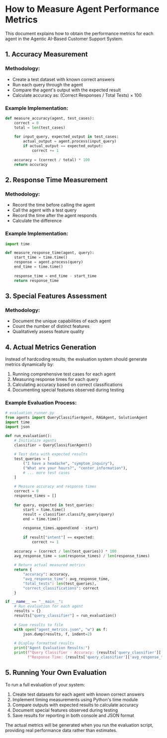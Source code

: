 # How to Measure Agent Performance Metrics

This document explains how to obtain the performance metrics for each agent in the Agentic AI-Based Customer Support System.

## 1. Accuracy Measurement

### Methodology:
- Create a test dataset with known correct answers
- Run each query through the agent
- Compare the agent's output with the expected result
- Calculate accuracy as: (Correct Responses / Total Tests) × 100

### Example Implementation:
```python
def measure_accuracy(agent, test_cases):
    correct = 0
    total = len(test_cases)
    
    for input_query, expected_output in test_cases:
        actual_output = agent.process(input_query)
        if actual_output == expected_output:
            correct += 1
    
    accuracy = (correct / total) * 100
    return accuracy
```

## 2. Response Time Measurement

### Methodology:
- Record the time before calling the agent
- Call the agent with a test query
- Record the time after the agent responds
- Calculate the difference

### Example Implementation:
```python
import time

def measure_response_time(agent, query):
    start_time = time.time()
    response = agent.process(query)
    end_time = time.time()
    
    response_time = end_time - start_time
    return response_time
```

## 3. Special Features Assessment

### Methodology:
- Document the unique capabilities of each agent
- Count the number of distinct features
- Qualitatively assess feature quality

## 4. Actual Metrics Generation

Instead of hardcoding results, the evaluation system should generate metrics dynamically by:

1. Running comprehensive test cases for each agent
2. Measuring response times for each query
3. Calculating accuracy based on correct classifications
4. Documenting special features observed during testing

### Example Evaluation Process:
```python
# evaluation_runner.py
from agents import QueryClassifierAgent, RAGAgent, SolutionAgent
import time
import json

def run_evaluation():
    # Initialize agents
    classifier = QueryClassifierAgent()
    
    # Test data with expected results
    test_queries = [
        ("I have a headache", "symptom_inquiry"),
        ("What are your hours?", "center_information"),
        # ... more test cases
    ]
    
    # Measure accuracy and response times
    correct = 0
    response_times = []
    
    for query, expected in test_queries:
        start = time.time()
        result = classifier.classify_query(query)
        end = time.time()
        
        response_times.append(end - start)
        
        if result["intent"] == expected:
            correct += 1
    
    accuracy = (correct / len(test_queries)) * 100
    avg_response_time = sum(response_times) / len(response_times)
    
    # Return actual measured metrics
    return {
        "accuracy": accuracy,
        "avg_response_time": avg_response_time,
        "total_tests": len(test_queries),
        "correct_classifications": correct
    }

if __name__ == "__main__":
    # Run evaluation for each agent
    results = {}
    results["query_classifier"] = run_evaluation()
    
    # Save results to file
    with open("agent_metrics.json", "w") as f:
        json.dump(results, f, indent=2)
    
    # Display formatted results
    print("Agent Evaluation Results:")
    print(f"Query Classifier - Accuracy: {results['query_classifier']['accuracy']:.1f}%, "
          f"Response Time: {results['query_classifier']['avg_response_time']:.2f}s")
```

## 5. Running Your Own Evaluation

To run a full evaluation of your system:

1. Create test datasets for each agent with known correct answers
2. Implement timing measurements using Python's time module
3. Compare outputs with expected results to calculate accuracy
4. Document special features observed during testing
5. Save results for reporting in both console and JSON format

The actual metrics will be generated when you run the evaluation script, providing real performance data rather than estimates.